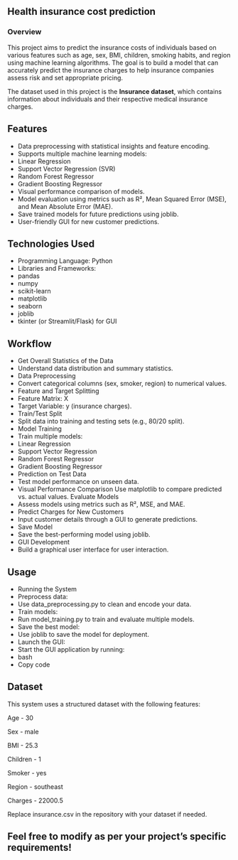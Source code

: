 
## Health insurance cost prediction

### Overview
This project aims to predict the insurance costs of individuals based on various features such as age, sex, BMI, children, smoking habits, and region using machine learning algorithms. The goal is to build a model that can accurately predict the insurance charges to help insurance companies assess risk and set appropriate pricing.

The dataset used in this project is the **Insurance dataset**, which contains information about individuals and their respective medical insurance charges.
## Features
- Data preprocessing with statistical insights and feature encoding.
- Supports multiple machine learning models:
- Linear Regression
- Support Vector Regression (SVR)
- Random Forest Regressor
- Gradient Boosting Regressor
- Visual performance comparison of models.
- Model evaluation using metrics such as R², Mean Squared Error (MSE), and Mean Absolute Error (MAE).
- Save trained models for future predictions using joblib.
- User-friendly GUI for new customer predictions.

## Technologies Used
- Programming Language: Python
- Libraries and Frameworks:
- pandas
- numpy
- scikit-learn
- matplotlib
- seaborn
- joblib
- tkinter (or Streamlit/Flask) for GUI
## Workflow
- Get Overall Statistics of the Data
- Understand data distribution and summary statistics.
- Data Preprocessing
- Convert categorical columns (sex, smoker, region) to numerical values.
- Feature and Target Splitting
- Feature Matrix: X
- Target Variable: y (insurance charges).
- Train/Test Split
- Split data into training and testing sets (e.g., 80/20 split).
- Model Training
- Train multiple models:
- Linear Regression
- Support Vector Regression
- Random Forest Regressor
- Gradient Boosting Regressor
- Prediction on Test Data
- Test model performance on unseen data.
- Visual Performance Comparison
Use matplotlib to compare predicted vs. actual values.
Evaluate Models
- Assess models using metrics such as R², MSE, and MAE.
- Predict Charges for New Customers
- Input customer details through a GUI to generate predictions.
- Save Model
- Save the best-performing model using joblib.
- GUI Development
- Build a graphical user interface for user interaction.
## Usage
- Running the System
- Preprocess data:
- Use data_preprocessing.py to clean and encode your data.
- Train models:
- Run model_training.py to train and evaluate multiple models.
- Save the best model:
- Use joblib to save the model for deployment.
- Launch the GUI:
- Start the GUI application by running:
- bash
- Copy code

## Dataset

This system uses a structured dataset with the following features:

Age	- 30

Sex	- male

BMI	- 25.3

Children - 	1

Smoker	- yes

Region - southeast	

Charges - 22000.5


Replace insurance.csv in the repository with your dataset if needed.
## Feel free to modify as per your project’s specific requirements!
